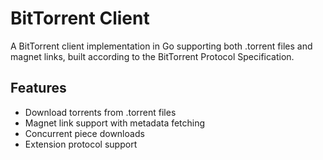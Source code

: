 # BitTorrent Client

A BitTorrent client implementation in Go supporting both .torrent files and magnet links, built according to the BitTorrent Protocol Specification.

## Features
- Download torrents from .torrent files
- Magnet link support with metadata fetching
- Concurrent piece downloads
- Extension protocol support
